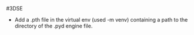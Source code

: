 #3DSE

- Add a .pth file in the virtual env (used -m venv) containing a path to the directory of the .pyd engine file.